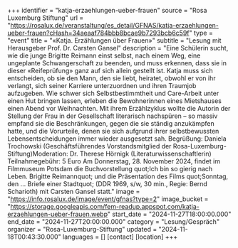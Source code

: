+++
identifier = "katja-erzaehlungen-ueber-frauen"
source = "Rosa Luxemburg Stiftung"
url = "https://rosalux.de/veranstaltung/es_detail/GFNAS/katja-erzaehlungen-ueber-frauen?cHash=34aeaaf784bbb8bcae9b7293bcb6c59f"
type = "event"
title = "«Katja. Erzählungen über Frauen»"
subtitle = "Lesung mit Herausgeber Prof. Dr. Carsten Gansel"
description = "Eine Schülerin sucht, wie die junge Brigitte Reimann einst selbst, nach einem Weg, eine ungeplante Schwangerschaft zu beenden, und muss erkennen, dass sie in dieser «Reifeprüfung» ganz auf sich allein gestellt ist. Katja muss sich entscheiden, ob sie den Mann, den sie liebt, heiratet, obwohl er von ihr verlangt, sich seiner Karriere unterzuordnen und ihren Traumjob aufzugeben. Wie schwer sich Selbstbestimmtheit und Care-Arbeit unter einen Hut bringen lassen, erleben die Bewohnerinnen eines Mietshauses einen Abend vor Weihnachten. Mit ihrem Erzählzyklus wollte die Autorin der Stellung der Frau in der Gesellschaft literarisch nachspüren – so massiv empfand sie die Beschränkungen, gegen die sie ständig anzukämpfen hatte, und die Vorurteile, denen sie sich aufgrund ihrer selbstbewussten Lebensentscheidungen immer wieder ausgesetzt sah.
Begrüßung: Daniela Trochowski (Geschäftsführendes Vorstandsmitglied der Rosa-Luxemburg-Stiftung)Moderation: Dr. Therese Hörnigk (Literaturwissenschaftlerin)
Teilnahmegebühr: 5 Euro
Am Donnerstag, 28. November 2024, findet im Filmmuseum Potsdam die Buchvorstellung quot;Ich bin so gierig nach Leben. Brigitte Reimannquot; und die Präsentation des Films quot;Sonntag, den ... Briefe einer Stadtquot; (DDR 1969, s/w, 30 min., Regie: Bernd Scharioth) mit Carsten Gansel statt."
image = "https://info.rosalux.de/image/event/gfnas?type=2"
image_bucket = "https://storage.googleapis.com/fem-readup.appspot.com/katja-erzaehlungen-ueber-frauen.webp"
start_date = "2024-11-27T18:00:00.000"
end_date = "2024-11-27T20:00:00.000"
category = "Lesung/Gespräch"
organizer = "Rosa-Luxemburg-Stiftung"
updated = "2024-11-18T00:43:30.000"
languages = []
[contact]
[location]
+++